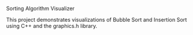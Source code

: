 Sorting Algorithm Visualizer

This project demonstrates visualizations of Bubble Sort and Insertion Sort using C++ and the graphics.h library.
